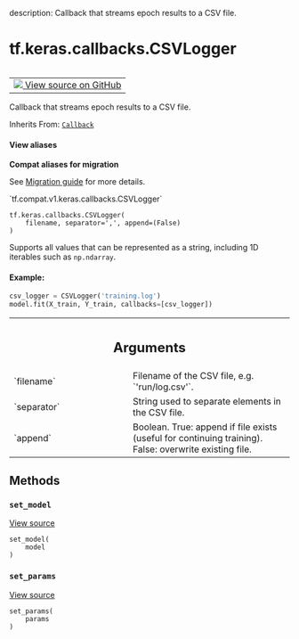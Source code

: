 description: Callback that streams epoch results to a CSV file.

<div itemscope itemtype="http://developers.google.com/ReferenceObject">
<meta itemprop="name" content="tf.keras.callbacks.CSVLogger" />
<meta itemprop="path" content="Stable" />
<meta itemprop="property" content="__init__"/>
<meta itemprop="property" content="set_model"/>
<meta itemprop="property" content="set_params"/>
</div>

# tf.keras.callbacks.CSVLogger

<!-- Insert buttons and diff -->

<table class="tfo-notebook-buttons tfo-api nocontent" align="left">
<td>
  <a target="_blank" href="https://github.com/tensorflow/tensorflow/blob/r2.4/tensorflow/python/keras/callbacks.py#L2558-L2645">
    <img src="https://www.tensorflow.org/images/GitHub-Mark-32px.png" />
    View source on GitHub
  </a>
</td>
</table>



Callback that streams epoch results to a CSV file.

Inherits From: [`Callback`](../../../tf/keras/callbacks/Callback.md)

<section class="expandable">
  <h4 class="showalways">View aliases</h4>
  <p>
<b>Compat aliases for migration</b>
<p>See
<a href="https://www.tensorflow.org/guide/migrate">Migration guide</a> for
more details.</p>
<p>`tf.compat.v1.keras.callbacks.CSVLogger`</p>
</p>
</section>

<pre class="devsite-click-to-copy prettyprint lang-py tfo-signature-link">
<code>tf.keras.callbacks.CSVLogger(
    filename, separator=',', append=(False)
)
</code></pre>



<!-- Placeholder for "Used in" -->

Supports all values that can be represented as a string,
including 1D iterables such as `np.ndarray`.

#### Example:



```python
csv_logger = CSVLogger('training.log')
model.fit(X_train, Y_train, callbacks=[csv_logger])
```

<!-- Tabular view -->
 <table class="responsive fixed orange">
<colgroup><col width="214px"><col></colgroup>
<tr><th colspan="2"><h2 class="add-link">Arguments</h2></th></tr>

<tr>
<td>
`filename`
</td>
<td>
Filename of the CSV file, e.g. `'run/log.csv'`.
</td>
</tr><tr>
<td>
`separator`
</td>
<td>
String used to separate elements in the CSV file.
</td>
</tr><tr>
<td>
`append`
</td>
<td>
Boolean. True: append if file exists (useful for continuing
training). False: overwrite existing file.
</td>
</tr>
</table>



## Methods

<h3 id="set_model"><code>set_model</code></h3>

<a target="_blank" href="https://github.com/tensorflow/tensorflow/blob/r2.4/tensorflow/python/keras/callbacks.py#L633-L634">View source</a>

<pre class="devsite-click-to-copy prettyprint lang-py tfo-signature-link">
<code>set_model(
    model
)
</code></pre>




<h3 id="set_params"><code>set_params</code></h3>

<a target="_blank" href="https://github.com/tensorflow/tensorflow/blob/r2.4/tensorflow/python/keras/callbacks.py#L630-L631">View source</a>

<pre class="devsite-click-to-copy prettyprint lang-py tfo-signature-link">
<code>set_params(
    params
)
</code></pre>






